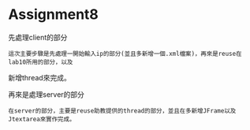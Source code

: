 # Assignment8

先處理client的部分

	這次主要步驟是先處理一開始輸入ip的部分(並且多新增一個.xml檔案)，再來是reuse在lab10所用的部分，以及
新增thread來完成。

再來是處理server的部分

	在server的部分，主要是reuse助教提供的thread的部分，並且在多新增JFrame以及Jtextarea來實作完成。